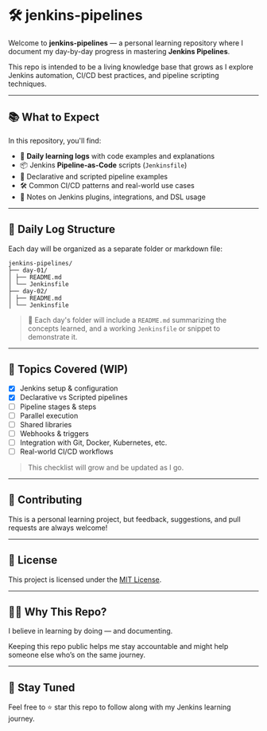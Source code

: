 # 🛠️ jenkins-pipelines

Welcome to **jenkins-pipelines** — a personal learning repository where I document my day-by-day progress in mastering **Jenkins Pipelines**.

This repo is intended to be a living knowledge base that grows as I explore Jenkins automation, CI/CD best practices, and pipeline scripting techniques.

---

## 📚 What to Expect

In this repository, you'll find:

- 🧪 **Daily learning logs** with code examples and explanations
- 📦 Jenkins **Pipeline-as-Code** scripts (`Jenkinsfile`)
- 🔄 Declarative and scripted pipeline examples
- 🛠️ Common CI/CD patterns and real-world use cases
- 🧵 Notes on Jenkins plugins, integrations, and DSL usage

---

## 📅 Daily Log Structure

Each day will be organized as a separate folder or markdown file:

```text
jenkins-pipelines/
├── day-01/
│ ├── README.md
│ └── Jenkinsfile
├── day-02/
│ ├── README.md
│ └── Jenkinsfile
```

> 📌 Each day's folder will include a `README.md` summarizing the concepts learned, and a working `Jenkinsfile` or snippet to demonstrate it.

---

## 🚀 Topics Covered (WIP)

- [x] Jenkins setup & configuration
- [x] Declarative vs Scripted pipelines
- [ ] Pipeline stages & steps
- [ ] Parallel execution
- [ ] Shared libraries
- [ ] Webhooks & triggers
- [ ] Integration with Git, Docker, Kubernetes, etc.
- [ ] Real-world CI/CD workflows

> This checklist will grow and be updated as I go.

---

## 🤝 Contributing

This is a personal learning project, but feedback, suggestions, and pull requests are always welcome!

---

## 📜 License

This project is licensed under the [MIT License](LICENSE).

---

## 🙋‍♂️ Why This Repo?

I believe in learning by doing — and documenting.

Keeping this repo public helps me stay accountable and might help someone else who’s on the same journey.

---

## 🧭 Stay Tuned

Feel free to ⭐ star this repo to follow along with my Jenkins learning journey.
